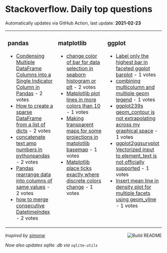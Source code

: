 # Stackoverflow. Daily top questions 

Automatically updates via GitHub Action, last update: **<!-- date starts -->2021-02-23<!-- date ends -->**


<table><tr><td valign="top" width="33%">

### pandas
<!-- pandas starts -->
* [Condensing Multiple DataFrame Columns into a Single Indicator Column in Pandas](https://stackoverflow.com/questions/66336771/condensing-multiple-dataframe-columns-into-a-single-indicator-column-in-pandas) - 2 votes
* [How to create a sparse DataFrame from a list of dicts](https://stackoverflow.com/questions/66336025/how-to-create-a-sparse-dataframe-from-a-list-of-dicts) - 2 votes
* [concatenate text amp numbers in pythonpandas](https://stackoverflow.com/questions/66328090/concatenate-text-numbers-in-python-pandas) - 2 votes
* [Pandas rearrange data into columns of same values](https://stackoverflow.com/questions/66337224/pandas-rearrange-data-into-columns-of-same-values) - 2 votes
* [how to merge consecutive DatetimeIndex](https://stackoverflow.com/questions/66330979/how-to-merge-consecutive-datetimeindex) - 2 votes
<!-- pandas ends -->
</td><td valign="top" width="34%">


### matplotlib
<!-- matplotlib starts -->
* [change color of bar for data selection in seaborn histogram or plt](https://stackoverflow.com/questions/66325301/change-color-of-bar-for-data-selection-in-seaborn-histogram-or-plt) - 2 votes
* [Matplotlib  plot lines in more colors than 10](https://stackoverflow.com/questions/66339635/matplotlib-plot-lines-in-more-colors-than-10) - 1 votes
* [Making transparent maps for some projections in matplotlib basemap](https://stackoverflow.com/questions/66336743/making-transparent-maps-for-some-projections-in-matplotlib-basemap) - 1 votes
* [Matplotlib  place ticks exactly where discrete colors change](https://stackoverflow.com/questions/66336269/matplotlib-place-ticks-exactly-where-discrete-colors-change) - 1 votes
<!-- matplotlib ends -->
</td><td valign="top" width="34%">


### ggplot
<!-- ggplot2 starts -->
* [Label only the highest bar in faceted ggplot barplot](https://stackoverflow.com/questions/66338864/label-only-the-highest-bar-in-faceted-ggplot-barplot) - 1 votes
* [combining multicolumn and multiple geom legend](https://stackoverflow.com/questions/66330980/combining-multicolumn-and-multiple-geom-legend) - 1 votes
* [ggplot239s geom_contour is not extrapolating across my graphical space](https://stackoverflow.com/questions/66336299/ggplot2s-geom-contour-is-not-extrapolating-across-my-graphical-space) - 1 votes
* [ggplot2ggsurvplot Vectorized input to element_text is not officially supported](https://stackoverflow.com/questions/66334980/ggplot2-ggsurvplot-vectorized-input-to-element-text-is-not-officially-suppo) - 1 votes
* [Insert mean line in density plot for multiple facets using geom_vline](https://stackoverflow.com/questions/66330790/insert-mean-line-in-density-plot-for-multiple-facets-using-geom-vline) - 1 votes
<!-- ggplot2 ends -->
</td></tr></table>

<a href="https://github.com/hp0404/hp0404/actions"><img src="https://github.com/hp0404/hp0404/workflows/Build%20README/badge.svg" align="right" alt="Build README"></a> <p>*Inspired by  [simonw](https://github.com/simonw/simonw)*</p> <p> *Now also updates sqlite .db via `sqlite-utils`* </p>
